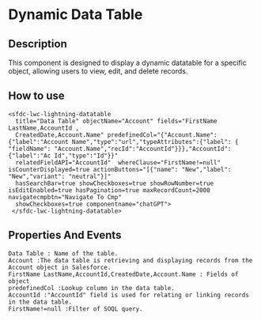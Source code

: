 # Dynamic Data Table

## Description

This component is designed to display a dynamic datatable for a specific object, allowing users to view, edit, and delete records.

## How to use
```
<sfdc-lwc-lightning-datatable 
  title="Data Table" objectName="Account" fields="FirstName LastName,AccountId ,
  CreatedDate,Account.Name" predefinedCol="{"Account.Name":{"label":"Account Name","type":"url","typeAttributes":{"label": { "fieldName": "Account.Name","recId":"AccountId"}}},"AccountId":{"label":"Ac Id","type":"Id"}}" 
  relatedFieldAPI="AccountId"  whereClause="FirstName!=null" isCounterDisplayed=true actionButtons="[{"name": "New","label": "New","variant": "neutral"}]" 
  hasSearchBar=true showCheckboxes=true showRowNumber=true isEditEnabled=true hasPagination=true maxRecordCount=2000 navigatecmpbtn="Navigate To Cmp"
  showCheckboxes=true componentname="chatGPT">
 </sfdc-lwc-lightning-datatable>
```

## Properties And Events
```
Data Table : Name of the table.
Account :The data table is retrieving and displaying records from the Account object in Salesforce.
FirstName LastName,AccountId,CreatedDate,Account.Name : Fields of object
predefinedCol :Lookup column in the data table.
AccountId :"AccountId" field is used for relating or linking records in the data table.
FirstName!=null :Filter of SOQL query.
```
